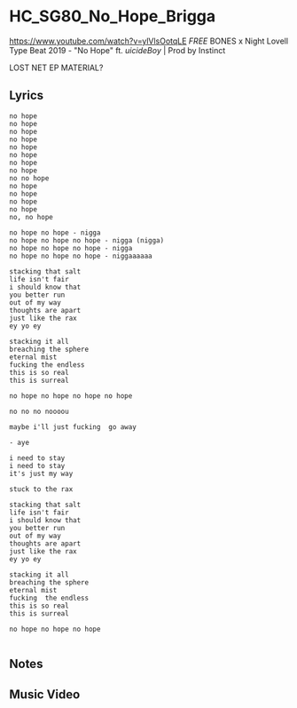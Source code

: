 # HC_SG80_No_Hope_Brigga

https://www.youtube.com/watch?v=ylVlsOotqLE
*FREE* BONES x Night Lovell Type Beat 2019 - "No Hope" ft. $uicideBoy$ | Prod by Instinct

LOST NET EP MATERIAL?

## Lyrics

```
no hope
no hope
no hope
no hope
no hope
no hope
no hope
no hope
no no hope
no hope
no hope
no hope
no hope
no, no hope

no hope no hope - nigga
no hope no hope no hope - nigga (nigga)
no hope no hope no hope - nigga
no hope no hope no hope - niggaaaaaa

stacking that salt
life isn't fair
i should know that
you better run
out of my way
thoughts are apart
just like the rax
ey yo ey

stacking it all
breaching the sphere
eternal mist 
fucking the endless 
this is so real
this is surreal

no hope no hope no hope no hope

no no no noooou

maybe i'll just fucking  go away

- aye

i need to stay
i need to stay
it's just my way

stuck to the rax

stacking that salt
life isn't fair
i should know that
you better run
out of my way
thoughts are apart
just like the rax
ey yo ey

stacking it all
breaching the sphere
eternal mist 
fucking  the endless 
this is so real
this is surreal

no hope no hope no hope


```

## Notes

## Music Video
